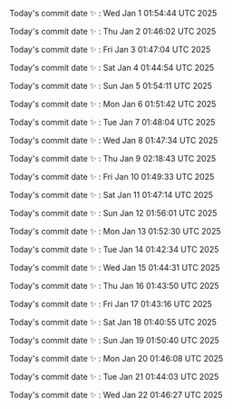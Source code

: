 Today's commit date ✨ : Wed Jan 1 01:54:44 UTC 2025 

Today's commit date ✨ : Thu Jan 2 01:46:02 UTC 2025 

Today's commit date ✨ : Fri Jan 3 01:47:04 UTC 2025 

Today's commit date ✨ : Sat Jan 4 01:44:54 UTC 2025 

Today's commit date ✨ : Sun Jan 5 01:54:11 UTC 2025 

Today's commit date ✨ : Mon Jan 6 01:51:42 UTC 2025 

Today's commit date ✨ : Tue Jan 7 01:48:04 UTC 2025 

Today's commit date ✨ : Wed Jan 8 01:47:34 UTC 2025 

Today's commit date ✨ : Thu Jan 9 02:18:43 UTC 2025 

Today's commit date ✨ : Fri Jan 10 01:49:33 UTC 2025 

Today's commit date ✨ : Sat Jan 11 01:47:14 UTC 2025 

Today's commit date ✨ : Sun Jan 12 01:56:01 UTC 2025 

Today's commit date ✨ : Mon Jan 13 01:52:30 UTC 2025 

Today's commit date ✨ : Tue Jan 14 01:42:34 UTC 2025 

Today's commit date ✨ : Wed Jan 15 01:44:31 UTC 2025 

Today's commit date ✨ : Thu Jan 16 01:43:50 UTC 2025 

Today's commit date ✨ : Fri Jan 17 01:43:16 UTC 2025 

Today's commit date ✨ : Sat Jan 18 01:40:55 UTC 2025 

Today's commit date ✨ : Sun Jan 19 01:50:40 UTC 2025 

Today's commit date ✨ : Mon Jan 20 01:46:08 UTC 2025 

Today's commit date ✨ : Tue Jan 21 01:44:03 UTC 2025 

Today's commit date ✨ : Wed Jan 22 01:46:27 UTC 2025 

